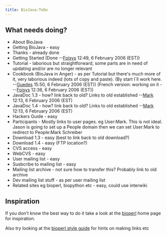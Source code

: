 ```yaml
---
title: BioJava:ToDo
---
```


What needs doing?
-----------------

-   About BioJava
-   Getting BioJava - easy
-   Thanks - already done
-   Getting Started (Done --[Foisys](User:Foisys "wikilink") 12:49, 6
    February 2006 (EST))
-   Tutorial - laborious but straightforward, some parts are in need of
    updating and/or are no longer relevant
-   Cookbook (BioJava in Anger) - as per Tutorial but there's much more
    of it, very laborious indeed (lots of copy and paste). (By start
    I´ll work here. --[Guedes](User:Guedes "wikilink") 15:50, 6 February
    2006 (EST)) (French version: working on
    it - --[Foisys](User:Foisys "wikilink") 12:36, 6 February 2006
    (EST))
-   JavaDoc 1.3 - how? link back to old? Links to old
    established --[Mark](User:Mark "wikilink") 12:13, 6 February 2006
    (EST)
-   JavaDoc 1.4 - how? link back to old? Links to old
    established --[Mark](User:Mark "wikilink") 12:13, 6 February 2006
    (EST)
-   Hackers Guide - easy
-   Participants - Mostly links to user pages. eg User:Mark. This is not
    ideal. Jason is going to set up a People domain then we can set
    User:Mark to redirect to People:Mark Schreiber
-   Download 1.3 - easy (best to link back to old download?)
-   Download 1.4 - easy (FTP location?)
-   CVS access - easy
-   WebCVS - easy
-   User mailing list - easy
-   Susbcribe to mailing list - easy
-   Mailing list archive - not sure how to transfer this? Probably link
    to old archive
-   Dev mailing list stuff - as per user mailing list
-   Related sites eg bioperl, biopython etc - easy, could use interwiki

Inspiration
-----------

If you don't know the best way to do it take a look at the
[bioperl](bp:Main_Page "wikilink") home page for inspiration.

Also try looking at the [bioperl style guide](bp:Style_guide "wikilink")
for hints on making links etc
